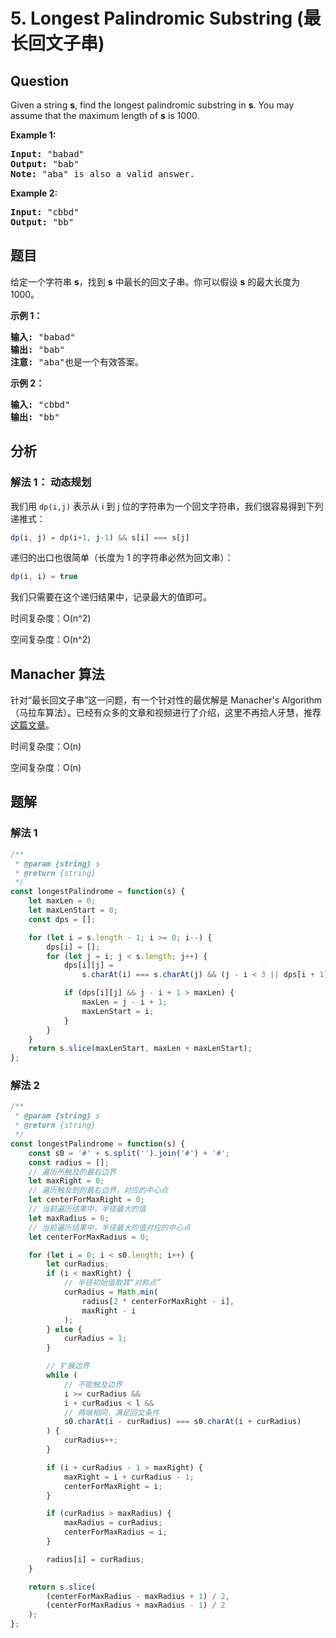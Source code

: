 # 5. Longest Palindromic Substring (最长回文子串)

## Question

Given a string **s**, find the longest palindromic substring in **s**. You may assume that the maximum length of **s** is 1000.

**Example 1:**

<pre><strong>Input:</strong> "babad"
<strong>Output:</strong> "bab"
<strong>Note:</strong> "aba" is also a valid answer.
</pre>

**Example 2:**

<pre><strong>Input:</strong> "cbbd"
<strong>Output:</strong> "bb"
</pre>

## 题目

给定一个字符串 **s**，找到 **s** 中最长的回文子串。你可以假设 **s** 的最大长度为 1000。

**示例 1：**

<pre><strong>输入:</strong> "babad"
<strong>输出:</strong> "bab"
<strong>注意:</strong> "aba"也是一个有效答案。
</pre>

**示例 2：**

<pre><strong>输入:</strong> "cbbd"
<strong>输出:</strong> "bb"
</pre>

## 分析

### 解法 1： 动态规划

我们用 `dp(i,j)` 表示从 i 到 j 位的字符串为一个回文字符串，我们很容易得到下列递推式：

```javascript
dp(i, j) = dp(i+1, j-1) && s[i] === s[j]
```

递归的出口也很简单（长度为 1 的字符串必然为回文串）：

```javascript
dp(i, i) = true
```

我们只需要在这个递归结果中，记录最大的值即可。

时间复杂度：O(n^2)

空间复杂度：O(n^2)

## Manacher 算法

针对“最长回文子串”这一问题，有一个针对性的最优解是 Manacher's Algorithm （马拉车算法）。已经有众多的文章和视频进行了介绍，这里不再拾人牙慧，推荐[这篇文章](https://blog.csdn.net/liuwei0604/article/details/50414542)。

时间复杂度：O(n)

空间复杂度：O(n)

## 题解

### 解法 1

```javascript
/**
 * @param {string} s
 * @return {string}
 */
const longestPalindrome = function(s) {
    let maxLen = 0;
    let maxLenStart = 0;
    const dps = [];

    for (let i = s.length - 1; i >= 0; i--) {
        dps[i] = [];
        for (let j = i; j < s.length; j++) {
            dps[i][j] =
                s.charAt(i) === s.charAt(j) && (j - i < 3 || dps[i + 1][j - 1]);

            if (dps[i][j] && j - i + 1 > maxLen) {
                maxLen = j - i + 1;
                maxLenStart = i;
            }
        }
    }
    return s.slice(maxLenStart, maxLen + maxLenStart);
};
```

### 解法 2

```javascript
/**
 * @param {string} s
 * @return {string}
 */
const longestPalindrome = function(s) {
    const s0 = '#' + s.split('').join('#') + '#';
    const radius = [];
    // 遍历所触及的最右边界
    let maxRight = 0;
    // 遍历触及到的最右边界，对应的中心点
    let centerForMaxRight = 0;
    // 当前遍历结果中，半径最大的值
    let maxRadius = 0;
    // 当前遍历结果中，半径最大的值对应的中心点
    let centerForMaxRadius = 0;

    for (let i = 0; i < s0.length; i++) {
        let curRadius;
        if (i < maxRight) {
            // 半径初始值取其“对称点”
            curRadius = Math.min(
                radius[2 * centerForMaxRight - i],
                maxRight - i
            );
        } else {
            curRadius = 1;
        }

        // 扩展边界
        while (
            // 不能触及边界
            i >= curRadius &&
            i + curRadius < l &&
            // 两端相同，满足回文条件
            s0.charAt(i - curRadius) === s0.charAt(i + curRadius)
        ) {
            curRadius++;
        }

        if (i + curRadius - 1 > maxRight) {
            maxRight = i + curRadius - 1;
            centerForMaxRight = i;
        }

        if (curRadius > maxRadius) {
            maxRadius = curRadius;
            centerForMaxRadius = i;
        }

        radius[i] = curRadius;
    }

    return s.slice(
        (centerForMaxRadius - maxRadius + 1) / 2,
        (centerForMaxRadius + maxRadius - 1) / 2
    );
};
```
